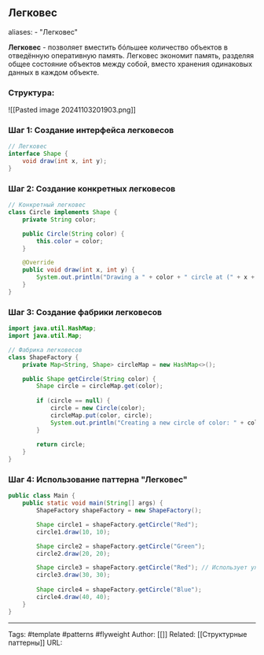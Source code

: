 ## Легковес

aliases: 
	- "Легковес"

**Легковес** - позволяет вместить бóльшее количество объектов в отведённую оперативную память. Легковес экономит память, разделяя общее состояние объектов между собой, вместо хранения одинаковых данных в каждом объекте.

### Структура:
![[Pasted image 20241103201903.png]]

### Шаг 1: Создание интерфейса легковесов
```java
// Легковес
interface Shape {
    void draw(int x, int y);
}
```

### Шаг 2: Создание конкретных легковесов

```java
// Конкретный легковес
class Circle implements Shape {
    private String color;

    public Circle(String color) {
        this.color = color;
    }

    @Override
    public void draw(int x, int y) {
        System.out.println("Drawing a " + color + " circle at (" + x + ", " + y + ")");
    }
}
```

### Шаг 3: Создание фабрики легковесов

```java
import java.util.HashMap;
import java.util.Map;

// Фабрика легковесов
class ShapeFactory {
    private Map<String, Shape> circleMap = new HashMap<>();

    public Shape getCircle(String color) {
        Shape circle = circleMap.get(color);
        
        if (circle == null) {
            circle = new Circle(color);
            circleMap.put(color, circle);
            System.out.println("Creating a new circle of color: " + color);
        }
        
        return circle;
    }
}
```

### Шаг 4: Использование паттерна "Легковес"

```java
public class Main {
    public static void main(String[] args) {
        ShapeFactory shapeFactory = new ShapeFactory();

        Shape circle1 = shapeFactory.getCircle("Red");
        circle1.draw(10, 10);

        Shape circle2 = shapeFactory.getCircle("Green");
        circle2.draw(20, 20);

        Shape circle3 = shapeFactory.getCircle("Red"); // Использует уже созданный круг
        circle3.draw(30, 30);
        
        Shape circle4 = shapeFactory.getCircle("Blue");
        circle4.draw(40, 40);
    }
}
```


---
Tags: #template #patterns #flyweight
Author: [[]]
Related: [[Структурные паттерны]]
URL: 